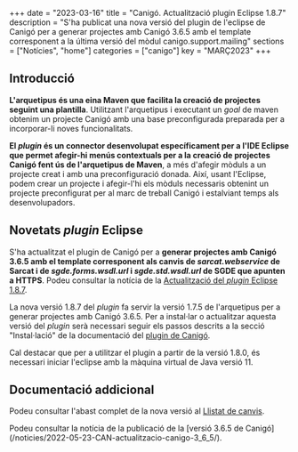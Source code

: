 +++
date = "2023-03-16"
title = "Canigó. Actualització plugin Eclipse 1.8.7"
description = "S'ha publicat una nova versió del plugin de l'eclipse de Canigó per a generar projectes amb Canigó 3.6.5 amb el template corresponent a la última versió del mòdul canigo.support.mailing"
sections = ["Notícies", "home"]
categories = ["canigo"]
key = "MARÇ2023"
+++

## Introducció

**L'arquetipus és una eina Maven que facilita la creació de projectes seguint una plantilla**. Utilitzant l'arquetipus i
executant un _goal_ de maven obtenim un projecte Canigó amb una base preconfigurada preparada per a incorporar-li noves
funcionalitats.

**El _plugin_ és un connector desenvolupat específicament per a l'IDE Eclipse que permet afegir-hi menús contextuals
per a la creació de projectes Canigó fent ús de l'arquetipus de Maven**, a més d'afegir mòduls a un projecte creat i
amb una preconfiguració donada. Així, usant l'Eclipse, podem crear un projecte i afegir-l'hi els mòduls necessaris
obtenint un projecte preconfigurat per al marc de treball Canigó i estalviant temps als desenvolupadors.

## Novetats _plugin_ Eclipse

S'ha actualitzat el plugin de Canigó per a **generar projectes amb Canigó 3.6.5 amb el template corresponent als canvis de _sarcat.webservice_ de Sarcat i de _sgde.forms.wsdl.url_ i _sgde.std.wsdl.url_ de SGDE que apunten a HTTPS**. Podeu consultar la notícia de la [Actualització del _plugin_ Eclipse 1.8.7](/noticies/2023-03-16-CAN-Actualitzacio_plugin_eclipse_1_8_7/).

La nova versió 1.8.7 del _plugin_ fa servir la versió 1.7.5 de l'arquetipus per a generar projectes amb Canigó 3.6.5.
Per a instal·lar o actualitzar aquesta versió del _plugin_ serà necessari seguir els passos descrits a la secció
"Instal·lació" de la documentació del [plugin de Canigó](/canigo-fwk-docs/entorn-de-desenvolupament/plugin-eclipse/).

Cal destacar que per a utilitzar el plugin a partir de la versió 1.8.0, és necessari iniciar l'eclipse amb la màquina
virtual de Java versió 11.

## Documentació addicional

Podeu consultar l'abast complet de la nova versió al
[Llistat de canvis](/canigo-fwk-docs/documentacio-per-versions/3.6LTS/3.6.5/llistat-de-canvis/).

Podeu consultar la notícia de la publicació de la [versió 3.6.5 de Canigó]
(/noticies/2022-05-23-CAN-actualitzacio-canigo-3_6_5/).